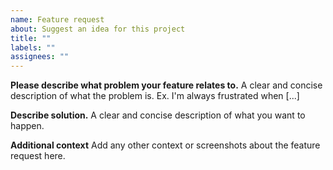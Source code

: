 ```yaml
---
name: Feature request
about: Suggest an idea for this project
title: ""
labels: ""
assignees: ""
---
```


**Please describe what problem your feature relates to.**
A clear and concise description of what the problem is. Ex. I'm always frustrated when [...]

**Describe solution.**
A clear and concise description of what you want to happen.

**Additional context**
Add any other context or screenshots about the feature request here.

